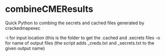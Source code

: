 # combineCMEResults
Quick Python to combing the secrets and cached files generated by crackedmapexec

-i for input location (this is the folder to get the .cached and .secrets files
-o for name of output files (the script adds _creds.txt and _secrets.txt to the given output name)
